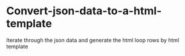 # Convert-json-data-to-a-html-template
Iterate through the json data and generate the html loop rows by html  template
